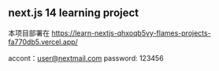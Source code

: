 ## next.js 14 learning project

本项目部署在
https://learn-nextjs-qhxoqb5vy-flames-projects-fa770db5.vercel.app/

accont：user@nextmail.com
password: 123456